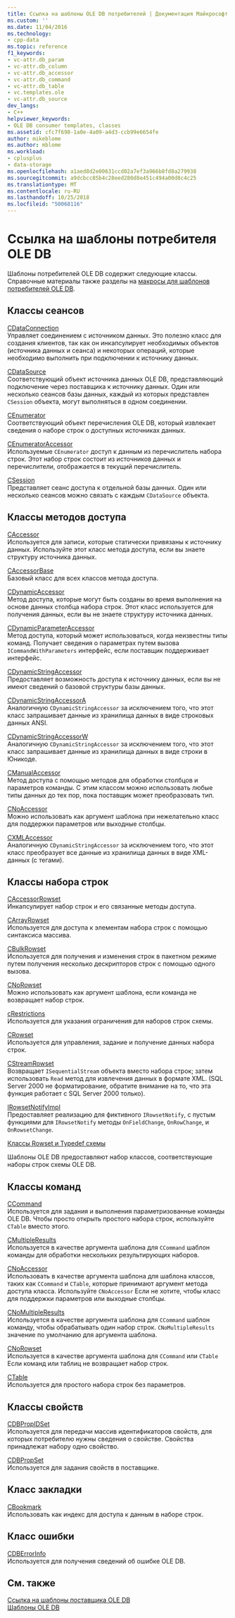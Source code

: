 ```yaml
---
title: Ссылка на шаблоны OLE DB потребителей | Документация Майкрософт
ms.custom: ''
ms.date: 11/04/2016
ms.technology:
- cpp-data
ms.topic: reference
f1_keywords:
- vc-attr.db_param
- vc-attr.db_column
- vc-attr.db_accessor
- vc-attr.db_command
- vc-attr.db_table
- vc.templates.ole
- vc-attr.db_source
dev_langs:
- C++
helpviewer_keywords:
- OLE DB consumer templates, classes
ms.assetid: cfc7f698-1a0e-4a09-a4d3-ccb99e6654fe
author: mikeblome
ms.author: mblome
ms.workload:
- cplusplus
- data-storage
ms.openlocfilehash: a1aed8d2e00631ccd02a7ef3a966b8fd8a279938
ms.sourcegitcommit: a9dcbcc85b4c28eed280d8e451c494a00d8c4c25
ms.translationtype: MT
ms.contentlocale: ru-RU
ms.lasthandoff: 10/25/2018
ms.locfileid: "50068116"
---
```

# <a name="ole-db-consumer-templates-reference"></a>Ссылка на шаблоны потребителя OLE DB

Шаблоны потребителей OLE DB содержит следующие классы. Справочные материалы также разделы на [макросы для шаблонов потребителей OLE DB](../../data/oledb/macros-and-global-functions-for-ole-db-consumer-templates.md).

## <a name="session-classes"></a>Классы сеансов

[CDataConnection](../../data/oledb/cdataconnection-class.md)<br/>
Управляет соединением с источником данных. Это полезно класс для создания клиентов, так как он инкапсулирует необходимых объектов (источника данных и сеанса) и некоторых операций, которые необходимо выполнить при подключении к источнику данных.

[CDataSource](../../data/oledb/cdatasource-class.md)<br/>
Соответствующий объект источника данных OLE DB, представляющий подключение через поставщика к источнику данных. Один или несколько сеансов базы данных, каждый из которых представлен `CSession` объекта, могут выполняться в одном соединении.

[CEnumerator](../../data/oledb/cenumerator-class.md)<br/>
Соответствующий объект перечисления OLE DB, который извлекает сведения о наборе строк о доступных источниках данных.

[CEnumeratorAccessor](../../data/oledb/cenumeratoraccessor-class.md)<br/>
Используемые `CEnumerator` доступ к данным из перечислитель набора строк. Этот набор строк состоит из источников данных и перечислители, отображается в текущий перечислитель.

[CSession](../../data/oledb/csession-class.md)<br/>
Представляет сеанс доступа к отдельной базы данных. Один или несколько сеансов можно связать с каждым `CDataSource` объекта.

## <a name="accessor-classes"></a>Классы методов доступа

[CAccessor](../../data/oledb/caccessor-class.md)<br/>
Используется для записи, которые статически привязаны к источнику данных. Используйте этот класс метода доступа, если вы знаете структуру источника данных.

[CAccessorBase](../../data/oledb/caccessorbase-class.md)<br/>
Базовый класс для всех классов метода доступа.

[CDynamicAccessor](../../data/oledb/cdynamicaccessor-class.md)<br/>
Метод доступа, которые могут быть созданы во время выполнения на основе данных столбца набора строк. Этот класс используется для получения данных, если вы не знаете структуру источника данных.

[CDynamicParameterAccessor](../../data/oledb/cdynamicparameteraccessor-class.md)<br/>
Метод доступа, который может использоваться, когда неизвестны типы команд. Получает сведения о параметрах путем вызова `ICommandWithParameters` интерфейс, если поставщик поддерживает интерфейс.

[CDynamicStringAccessor](../../data/oledb/cdynamicstringaccessor-class.md)<br/>
Предоставляет возможность доступа к источнику данных, если вы не имеют сведений о базовой структуры базы данных.

[CDynamicStringAccessorA](../../data/oledb/cdynamicstringaccessora-class.md)<br/>
Аналогичную `CDynamicStringAccessor` за исключением того, что этот класс запрашивает данные из хранилища данных в виде строковых данных ANSI.

[CDynamicStringAccessorW](../../data/oledb/cdynamicstringaccessorw-class.md)<br/>
Аналогичную `CDynamicStringAccessor` за исключением того, что этот класс запрашивает данные из хранилища данных в виде строки в Юникоде.

[CManualAccessor](../../data/oledb/cmanualaccessor-class.md)<br/>
Метод доступа с помощью методов для обработки столбцов и параметров команды. С этим классом можно использовать любые типы данных до тех пор, пока поставщик может преобразовать тип.

[CNoAccessor](../../data/oledb/cnoaccessor-class.md)<br/>
Можно использовать как аргумент шаблона при нежелательно класс для поддержки параметров или выходные столбцы.

[CXMLAccessor](../../data/oledb/cxmlaccessor-class.md)<br/>
Аналогичную `CDynamicStringAccessor` за исключением того, что этот класс преобразует все данные из хранилища данных в виде XML-данных (с тегами).

## <a name="rowset-classes"></a>Классы набора строк

[CAccessorRowset](../../data/oledb/caccessorrowset-class.md)<br/>
Инкапсулирует набор строк и его связанные методы доступа.

[CArrayRowset](../../data/oledb/carrayrowset-class.md)<br/>
Используется для доступа к элементам набора строк с помощью синтаксиса массива.

[CBulkRowset](../../data/oledb/cbulkrowset-class.md)<br/>
Используется для получения и изменения строк в пакетном режиме путем получения несколько дескрипторов строк с помощью одного вызова.

[CNoRowset](../../data/oledb/cnorowset-class.md)<br/>
Можно использовать как аргумент шаблона, если команда не возвращает набор строк.

[cRestrictions](../../data/oledb/crestrictions-class.md)<br/>
Используется для указания ограничения для наборов строк схемы.

[CRowset](../../data/oledb/crowset-class.md)<br/>
Используется для управления, задание и получение данных набора строк.

[CStreamRowset](../../data/oledb/cstreamrowset-class.md)<br/>
Возвращает `ISequentialStream` объекта вместо набора строк; затем использовать `Read` метод для извлечения данных в формате XML. (SQL Server 2000 не форматирование, обратите внимание на то, что эта функция работает с SQL Server 2000 только).

[IRowsetNotifyImpl](../../data/oledb/irowsetnotifyimpl-class.md)<br/>
Предоставляет реализацию для фиктивного `IRowsetNotify`, с пустым функциями для `IRowsetNotify` методы `OnFieldChange`, `OnRowChange`, и `OnRowsetChange`.

[Классы Rowset и Typedef схемы](../../data/oledb/schema-rowset-classes-and-typedef-classes.md)

Шаблоны OLE DB предоставляют набор классов, соответствующие наборы строк схемы OLE DB.

## <a name="command-classes"></a>Классы команд

[CCommand](../../data/oledb/ccommand-class.md)<br/>
Используется для задания и выполнения параметризованные команды OLE DB. Чтобы просто открыть простого набора строк, используйте `CTable` вместо этого.

[CMultipleResults](../../data/oledb/cmultipleresults-class.md)<br/>
Используется в качестве аргумента шаблона для `CCommand` шаблон команды для обработки нескольких результирующих наборов.

[CNoAccessor](../../data/oledb/cnoaccessor-class.md)<br/>
Использовать в качестве аргумента шаблона для шаблона классов, таких как `CCommand` и `CTable`, которые принимают аргумент метода доступа класса. Используйте `CNoAccessor` Если не хотите, чтобы класс для поддержки параметров или выходные столбцы.

[CNoMultipleResults](../../data/oledb/cnomultipleresults-class.md)<br/>
Используется в качестве аргумента шаблона для `CCommand` шаблон команду, чтобы обрабатывать один набор строк. `CNoMultipleResults` значение по умолчанию для аргумента шаблона.

[CNoRowset](../../data/oledb/cnorowset-class.md)<br/>
Используется в качестве аргумента шаблона для `CCommand` или `CTable` Если команд или таблиц не возвращает набор строк.

[CTable](../../data/oledb/ctable-class.md)<br/>
Используется для простого набора строк без параметров.

## <a name="property-classes"></a>Классы свойств

[CDBPropIDSet](../../data/oledb/cdbpropidset-class.md)<br/>
Используется для передачи массив идентификаторов свойств, для которых потребителю нужны сведения о свойстве. Свойства принадлежат набору одно свойство.

[CDBPropSet](../../data/oledb/cdbpropset-class.md)<br/>
Используется для задания свойств в поставщике.

## <a name="bookmark-class"></a>Класс закладки

[CBookmark](../../data/oledb/cbookmark-class.md)<br/>
Использовать как индекс для доступа к данным в наборе строк.

## <a name="error-class"></a>Класс ошибки

[CDBErrorInfo](../../data/oledb/cdberrorinfo-class.md)<br/>
Используется для получения сведений об ошибке OLE DB.

## <a name="see-also"></a>См. также

[Ссылка на шаблоны поставщика OLE DB](../../data/oledb/ole-db-provider-templates-reference.md)<br/>
[Шаблоны OLE DB](../../data/oledb/ole-db-templates.md)